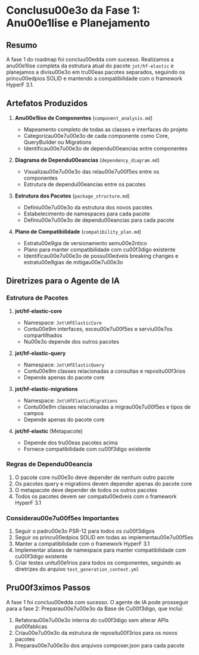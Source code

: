 # Conclusu00e3o da Fase 1: Anu00e1lise e Planejamento

## Resumo

A fase 1 do roadmap foi concluu00edda com sucesso. Realizamos a anu00e1lise completa da estrutura atual do pacote `jot/hf-elastic` e planejamos a divisu00e3o em tru00eas pacotes separados, seguindo os princu00edpios SOLID e mantendo a compatibilidade com o framework HyperF 3.1.

## Artefatos Produzidos

1. **Anu00e1lise de Componentes** (`component_analysis.md`)
   - Mapeamento completo de todas as classes e interfaces do projeto
   - Categorizau00e7u00e3o de cada componente como Core, QueryBuilder ou Migrations
   - Identificau00e7u00e3o de dependu00eancias entre componentes

2. **Diagrama de Dependu00eancias** (`dependency_diagram.md`)
   - Visualizau00e7u00e3o das relau00e7u00f5es entre os componentes
   - Estrutura de dependu00eancias entre os pacotes

3. **Estrutura dos Pacotes** (`package_structure.md`)
   - Definiu00e7u00e3o da estrutura dos novos pacotes
   - Estabelecimento de namespaces para cada pacote
   - Definiu00e7u00e3o de dependu00eancias para cada pacote

4. **Plano de Compatibilidade** (`compatibility_plan.md`)
   - Estratu00e9gia de versionamento semu00e2ntico
   - Plano para manter compatibilidade com cu00f3digo existente
   - Identificau00e7u00e3o de possu00edveis breaking changes e estratu00e9gias de mitigau00e7u00e3o

## Diretrizes para o Agente de IA

### Estrutura de Pacotes

1. **jot/hf-elastic-core**
   - Namespace: `Jot\HfElasticCore`
   - Contu00e9m interfaces, exceu00e7u00f5es e serviu00e7os compartilhados
   - Nu00e3o depende dos outros pacotes

2. **jot/hf-elastic-query**
   - Namespace: `Jot\HfElasticQuery`
   - Contu00e9m classes relacionadas a consultas e repositu00f3rios
   - Depende apenas do pacote core

3. **jot/hf-elastic-migrations**
   - Namespace: `Jot\HfElasticMigrations`
   - Contu00e9m classes relacionadas a migrau00e7u00f5es e tipos de campos
   - Depende apenas do pacote core

4. **jot/hf-elastic** (Metapacote)
   - Depende dos tru00eas pacotes acima
   - Fornece compatibilidade com cu00f3digo existente

### Regras de Dependu00eancia

1. O pacote core nu00e3o deve depender de nenhum outro pacote
2. Os pacotes query e migrations devem depender apenas do pacote core
3. O metapacote deve depender de todos os outros pacotes
4. Todos os pacotes devem ser compatu00edveis com o framework HyperF 3.1

### Considerau00e7u00f5es Importantes

1. Seguir o padru00e3o PSR-12 para todos os cu00f3digos
2. Seguir os princu00edpios SOLID em todas as implementau00e7u00f5es
3. Manter a compatibilidade com o framework HyperF 3.1
4. Implementar aliases de namespace para manter compatibilidade com cu00f3digo existente
5. Criar testes unitu00e1rios para todos os componentes, seguindo as diretrizes do arquivo `test_generation_context.yml`

## Pru00f3ximos Passos

A fase 1 foi concluu00edda com sucesso. O agente de IA pode prosseguir para a fase 2: Preparau00e7u00e3o da Base de Cu00f3digo, que inclui:

1. Refatorau00e7u00e3o interna do cu00f3digo sem alterar APIs pu00fablicas
2. Criau00e7u00e3o da estrutura de repositu00f3rios para os novos pacotes
3. Preparau00e7u00e3o dos arquivos composer.json para cada pacote
